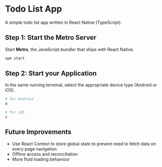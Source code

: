 # Todo List App
A simple todo list app written in React Native (TypeScript).

## Step 1: Start the Metro Server

Start **Metro**, the JavaScript _bundler_ that ships _with_ React Native.

```bash
npm start
```

## Step 2: Start your Application

In the same running terminal, select the appropriate device type (Android or iOS).

```bash
# for Android
a

# for iOS
i
```

## Future Improvements
- Use React Context to store global state to prevent need to fetch data on every page navigation
- Offline access and reconciliation
- More fluid loading behaviour